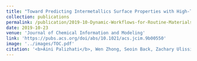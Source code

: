 ```yaml
---
title: "Toward Predicting Intermetallics Surface Properties with High-Throughput DFT and Convolutional Neural Networks"
collection: publications
permalink: /publication/2019-10-Dynamic-Workflows-for-Routine-Materials-Discovery-in-Surface-Science
date: 2019-10-23
venue: 'Journal of Chemical Information and Modeling'
link: 'https://pubs.acs.org/doi/abs/10.1021/acs.jcim.9b00550'
image: '../images/TOC.pdf'
citation: '<b>Aini Palizhati</b>, Wen Zhong, Seoin Back, Zachary Ulissi, "Toward Predicting Intermetallics Surface Properties with High-Throughput DFT and Convolutional Neural Networks". Journal of Chemical Information and Modeling, 2019.'
---
```

